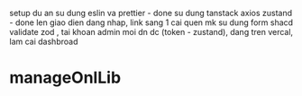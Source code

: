 setup du an su dung eslin va prettier - done
su dung tanstack axios zustand - done
len giao dien dang nhap,
link sang 1 cai quen mk
su dung form shacd validate zod ,
tai khoan admin moi dn dc (token - zustand), dang tren vercal,
lam cai dashbroad
# manageOnlLib
